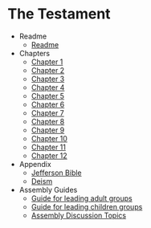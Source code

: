 # The Testament

* Readme
  * [Readme](README.md)
* Chapters
  * [Chapter 1](Chapter_1.md)
  * [Chapter 2](Chapter_2.md)
  * [Chapter 3](Chapter_3.md)
  * [Chapter 4](Chapter_4.md)
  * [Chapter 5](Chapter_5.md)
  * [Chapter 6](Chapter_6.md)
  * [Chapter 7](Chapter_7.md)
  * [Chapter 8](Chapter_8.md)
  * [Chapter 9](Chapter_9.md)
  * [Chapter 10](Chapter_10.md)
  * [Chapter 11](Chapter_11.md)
  * [Chapter 12](Chapter_12.md)
* Appendix
  * [Jefferson Bible](appendix/Jefferson_Bible.md)
  * [Deism](appendix/Deism)
* Assembly Guides
  * [Guide for leading adult groups](assembly%20guides/adults.md)  
  * [Guide for leading children groups](assembly%20guides/children.md)  
  * [Assembly Discussion Topics](assembly%20guides/assembly_discussion_topics.md)  